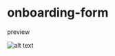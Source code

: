 # onboarding-form

preview 

![alt text](https://lh3.googleusercontent.com/fife/APg5EOYstgoW1ndDg_EWyJUZX5LW106N31_Z6Kzsw0L9hS9koY46Gj_htHcxTciOSX53Hyd5eg_lKJUA78MdglNKjUODc46UHBsCqnSP5WFANzGHlc-G3x-4i7sF61dUnFNvLiVNCgDMorFNkaZMkZWMc336w0ghGZJri_m9Su4pC1JcQlRAuLGmJmIVaQjU1-S5d2DRALFN6OUIFCq_Mz6Ve5T2e746WLhdo8c_wggTck9SqO1FJg0eTqYzBSurohuVPATGE0G0VlPRcFGZcDZHMmxcZbt1FwFwQ1hiud6CQaFIDovDNpC2e71nMx1S-yYMabp98-Z0OLZD9pl6i1EnlQbakJaK2vTKFlNlHlLCAsg7zYNASN4yE3PCSfU0g17Ram0FadJ7ei4ejZWvIPAcLgM295sws5JoTbgm50k8OCXCN4vHmDRYm9bhiR0UKfDC7ERaY0l0xqjJLiANHiVNNJ7bHb-_RJbQKqiBQo5Df8LRh2ADAyyW-FfdvaGZ6DobyTrCOKL71hVOG4AGD9093yDna2cku7ALzx7vXvNackyDK3s8luJ7fN2H8fwKMx2N2qRsw2MAn3yi_VayoIv2siwmTcvt17AdIah0-XICkHOHOM_OCXJ7FnFoG1TnlOCiPO2lRFDgMHcej9Kg5boK6aKncJmCda3F-oe-8NFp-cuunbc3lc1t1wmtcCVmtEy1eRxkHY9sKWEkllgd6jptmWaT6gwO5EQGGiI00nCxGDvW5Ntb6cnsi5_Zn6SDRIE9X0JopJB3nXBQ7WpVHLZYkT7vEG9elzZlK2j3lFAqfQLESS3Fqwxf3OpZAgO-iyrRsgnW9eFgA3e0wpMygyAz6i-LTbicmmW4fivhFoNmR42XRVHciBqAmP4zs7OI_w7XvruJ5LZkDoss6vn7jKjPf0I4oCoxopVGSFsnRXcJjXrpRs2ocdaxRvp7ErJMCLUlgA_gC8I2oMtweSdoCvdNpC27oqEOmDptoLkQxqzDzc_L_JW7OpGfGI0VpzaSfJYoz-Nv65LC60omzzNFHTpg29V1VZpiS9srzm_oG0kZfEFqVhTk4Qn_wm-seM85S2ESYivImXxgN052yctRs9Vg_6ZIYhvabcbCKxgGfatP1QffvVTx8pHdqePMd4th_o891_4QWJNcaRDO09jH4-vpRAgu2kY1fRi_vbWpHhJMrBy1ooVqPDtsP7-IAuLEGGKAQBDNNcLrHyt5X0rqRHyy9_c4arri9bRDGBBWmRLjdHDrHWw_Qkc4OQbcsyNHnOHGfW0POlCbA9Cg23VeBSmuk-HbAKp8CM5seejQI-D7LxmnFwXdMrWkzuaS5sYfbbjnafIP9KdMPyBknjZf2wjV0Bh75KeEB2nF6IzXMdVA8UjD2TwHqqx3_C67wLC3bknNnanVjoc4ZEcnBl5QbGnfkMHlplAZpUVdGRBZR3cNk0_Rd6R0CyrOqofLfuaI9bA18iIEoqxrx95cq171ztDIbygWOw5Vn77fGwmAGmXdW5Fv1yBnv2Z_llf2lkUKAQ=w1920-h961)
